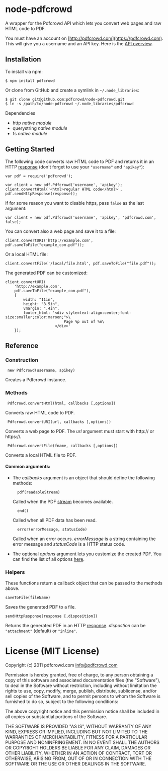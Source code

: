 # node-pdfcrowd

A wrapper for the Pdfcrowd API which lets you convert web pages and raw HTML code to PDF.

You must have an account on
[http://pdfcrowd.com](https://pdfcrowd.com). This will give you a
username and an API key. Here is the
[API overview](https://pdfcrowd.com/html-to-pdf-api/).

## Installation

To install via npm:

    $ npm install pdfcrowd

Or clone from GitHub and create a symlink in `~/.node_libraries`:

    $ git clone git@github.com:pdfcrowd/node-pdfcrowd.git
    $ ln -s /path/to/node-pdfcrowd ~/.node_libraries/pdfcrowd


Dependencies

* http *native module*
* querystring *native module*
* fs *native module*

## Getting Started

The following code converts raw HTML code to PDF and returns it in an
HTTP
[response](http://nodejs.org/docs/latest/api/http.html#http.ServerResponse)
(don't forget to use your `"username"` and `"apikey"`):

    var pdf = require('pdfcrowd');

    var client = new pdf.Pdfcrowd('username', 'apikey');
    client.convertHtml('<html>regular HTML code</html>', pdf.sendHttpResponse(response));

If for some reason you want to disable https, pass `false` as the last argument:

    var client = new pdf.Pdfcrowd('username', 'apikey', 'pdfcrowd.com', false);

You can convert also a web page and save it to a file:

    client.convertURI('http://example.com', pdf.saveToFile("example_com.pdf"));

Or a local HTML file:

    client.convertFile('/local/file.html', pdf.saveToFile("file.pdf"));

The generated PDF can be customized:

    client.convertURI(
        'http://example.com',
        pdf.saveToFile("example_com.pdf"),
        {
            width: "11in",
            height: "8.5in",
            vmargin: ".4in",
            footer_html: '<div style=text-align:center;font-size:smaller;color:maroon;">\
                              Page %p out of %n\
                          </div>'
        });

## Reference

### Construction

     new Pdfcrowd(username, apikey)

Creates a Pdfcrowd instance.

### Methods

     Pdfcrowd.convertHtml(html, callbacks [,options])

Converts raw HTML code to PDF.

     Pdfcrowd.convertURI(url, callbacks [,options])

Converts a web page to PDF. The *url* argument must start with http:// or https://.

     Pdfcrowd.convertFile(fname, callbacks [,options])

Converts a local HTML file to PDF.

#### Common arguments:

* The *callbacks* argument is an object that should define the following methods:

        pdf(readableStream)
  Called when the PDF [stream](http://nodejs.org/docs/latest/api/streams.html#readable_Stream) becomes available.

        end()
  Called when all PDF data has been read.

        error(errorMessage, statusCode)
  Called when an error occurs. *errorMessage* is a string containing the error message and *statusCode* is a HTTP status code.

* The optional *options* argument lets you customize the created
  PDF. You can find the list of all options
  [here](https://pdfcrowd.com/html-to-pdf-api/#api-ref-conversion-common-par).


### Helpers

These functions return a callback object that can be passed to
the methods above.

    saveToFile(fileName)

Saves the generated PDF to a file.

    sendHttpResponse(response [,disposition])

Returns the generated PDF in an HTTP
[response](http://nodejs.org/docs/latest/api/http.html#http.ServerResponse). *dispostion*
can be `"attachment"` (default) or `"inline"`.



# License (MIT License)

Copyright (c) 2011 pdfcrowd.com <info@pdfcrowd.com>

Permission is hereby granted, free of charge, to any person obtaining a copy
of this software and associated documentation files (the "Software"), to deal
in the Software without restriction, including without limitation the rights
to use, copy, modify, merge, publish, distribute, sublicense, and/or sell
copies of the Software, and to permit persons to whom the Software is
furnished to do so, subject to the following conditions:

The above copyright notice and this permission notice shall be included in
all copies or substantial portions of the Software.

THE SOFTWARE IS PROVIDED "AS IS", WITHOUT WARRANTY OF ANY KIND, EXPRESS OR
IMPLIED, INCLUDING BUT NOT LIMITED TO THE WARRANTIES OF MERCHANTABILITY,
FITNESS FOR A PARTICULAR PURPOSE AND NONINFRINGEMENT. IN NO EVENT SHALL THE
AUTHORS OR COPYRIGHT HOLDERS BE LIABLE FOR ANY CLAIM, DAMAGES OR OTHER
LIABILITY, WHETHER IN AN ACTION OF CONTRACT, TORT OR OTHERWISE, ARISING FROM,
OUT OF OR IN CONNECTION WITH THE SOFTWARE OR THE USE OR OTHER DEALINGS IN
THE SOFTWARE.


